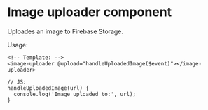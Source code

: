 # Image uploader component

Uploades an image to Firebase Storage.

Usage:

```vue
<!-- Template: -->
<image-uploader @upload="handleUploadedImage($event)"></image-uploader>

// JS:
handleUploadedImage(url) {
  console.log('Image uploaded to:', url);
}
```
